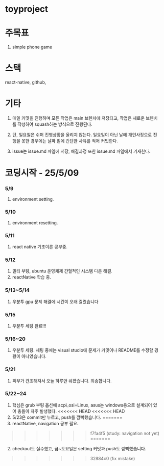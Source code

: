 # toyproject

# 주목표

1. simple phone game

# 스택

react-native, github,

# 기타

1. 매일 커밋을 진행하며 모든 작업은 main 브렌치에 저장되고, 작업은 새로운 브렌치를 작성하여 squash하는 방식으로 진행된다.

2. 단, 일요일은 쉬며 진행상황을 올리지 않는다. 일요일이 아닌 날에 개인사정으로 진행을 못한 경우에는 날짜 밑에 간단한 사유를 적어 커밋한다.

3. issue는 issue.md 파일에 저장, 해결과정 또한 issue.md 파일에서 기재한다.

# 코딩시작 - 25/5/09

### 5/9

1. environment setting.

### 5/10

1. environment resetting.

### 5/11

1. react native 기초이론 공부중.

### 5/12

1. 멀티 부팅, ubuntu 운영체제 간헐적인 시스템 다운 해결.
2. reactNative 학습 중.

### 5/13~5/14

1. 우분투 gpu 문제 해결에 시간이 오래 걸렸습니다

### 5/15

1. 우분투 세팅 완료!!!

### 5/16~20

1. 우분투 세팅. 세팅 중에는 visual studio에 문제가 커밋이나 README를 수정할 경황이 아니였습니다.

### 5/21

1. 피부가 건조해져서 오늘 하루만 쉬겠습니다. 죄송합니다.

### 5/22~24

1. 핵심은 grub 부팅 옵션에 acpi_osi=Linux, asus는 windows용으로 설계되어 있어 충돌이 자주 발생했다.
<<<<<<< HEAD
<<<<<<< HEAD
2. 5/23은 commit만 누르고, push를 깜빡했습니다.
=======
2. reactNative, navigation 공부 필요.
>>>>>>> f7fa4f5 (study: navigation not yet)
=======
2. checkout도 실수했고, 금~토요일은 setting 커밋과 push도 깜빡했습니다.
>>>>>>> 32884c0 (fix mistake)
